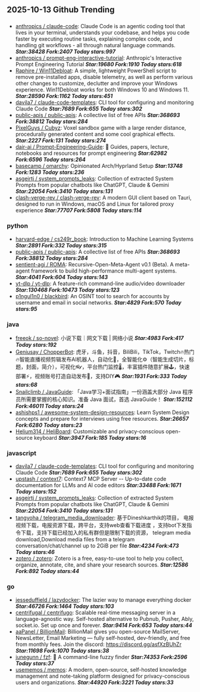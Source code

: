 ## 2025-10-13 Github Trending

### 
* [anthropics / claude-code](https://github.com/anthropics/claude-code): Claude Code is an agentic coding tool that lives in your terminal, understands your codebase, and helps you code faster by executing routine tasks, explaining complex code, and handling git workflows - all through natural language commands. ***Star:38428 Fork:2407 Today stars:997***
* [anthropics / prompt-eng-interactive-tutorial](https://github.com/anthropics/prompt-eng-interactive-tutorial): Anthropic's Interactive Prompt Engineering Tutorial ***Star:19680 Fork:1910 Today stars:618***
* [Raphire / Win11Debloat](https://github.com/Raphire/Win11Debloat): A simple, lightweight PowerShell script to remove pre-installed apps, disable telemetry, as well as perform various other changes to customize, declutter and improve your Windows experience. Win11Debloat works for both Windows 10 and Windows 11. ***Star:28590 Fork:1162 Today stars:451***
* [davila7 / claude-code-templates](https://github.com/davila7/claude-code-templates): CLI tool for configuring and monitoring Claude Code ***Star:7689 Fork:655 Today stars:302***
* [public-apis / public-apis](https://github.com/public-apis/public-apis): A collective list of free APIs ***Star:368693 Fork:38812 Today stars:284***
* [PixelGuys / Cubyz](https://github.com/PixelGuys/Cubyz): Voxel sandbox game with a large render distance, procedurally generated content and some cool graphical effects. ***Star:2227 Fork:131 Today stars:274***
* [dair-ai / Prompt-Engineering-Guide](https://github.com/dair-ai/Prompt-Engineering-Guide): 🐙 Guides, papers, lecture, notebooks and resources for prompt engineering ***Star:62982 Fork:6596 Today stars:264***
* [basecamp / omarchy](https://github.com/basecamp/omarchy): Opinionated Arch/Hyprland Setup ***Star:13748 Fork:1283 Today stars:236***
* [asgeirtj / system_prompts_leaks](https://github.com/asgeirtj/system_prompts_leaks): Collection of extracted System Prompts from popular chatbots like ChatGPT, Claude & Gemini ***Star:22054 Fork:3410 Today stars:131***
* [clash-verge-rev / clash-verge-rev](https://github.com/clash-verge-rev/clash-verge-rev): A modern GUI client based on Tauri, designed to run in Windows, macOS and Linux for tailored proxy experience ***Star:77707 Fork:5808 Today stars:114***

### python
* [harvard-edge / cs249r_book](https://github.com/harvard-edge/cs249r_book): Introduction to Machine Learning Systems ***Star:2891 Fork:332 Today stars:315***
* [public-apis / public-apis](https://github.com/public-apis/public-apis): A collective list of free APIs ***Star:368693 Fork:38812 Today stars:284***
* [sentient-agi / ROMA](https://github.com/sentient-agi/ROMA): Recursive-Open-Meta-Agent v0.1 (Beta). A meta-agent framework to build high-performance multi-agent systems. ***Star:4041 Fork:604 Today stars:143***
* [yt-dlp / yt-dlp](https://github.com/yt-dlp/yt-dlp): A feature-rich command-line audio/video downloader ***Star:130468 Fork:10473 Today stars:123***
* [p1ngul1n0 / blackbird](https://github.com/p1ngul1n0/blackbird): An OSINT tool to search for accounts by username and email in social networks. ***Star:4829 Fork:570 Today stars:95***

### java
* [freeok / so-novel](https://github.com/freeok/so-novel): 小说下载｜网文下载 | 网络小说 ***Star:4983 Fork:417 Today stars:192***
* [Geniusay / ChopperBot](https://github.com/Geniusay/ChopperBot): 虎牙，斗鱼，抖音，BiliBili，TikTok，Twitch🔥热门🔥智能直播视频剪辑发布AI机器人，自动化🤖，全智能化⚙（智能生成切片，标题，封面，简介），可视化👓，平台热门监控🌡，丰富插件随意扩展🕹，快速部署⚡，视频账号打造自动发布🌟，支持DIY🎮 ***Star:1931 Fork:333 Today stars:68***
* [Snailclimb / JavaGuide](https://github.com/Snailclimb/JavaGuide): 「Java学习+面试指南」一份涵盖大部分 Java 程序员所需要掌握的核心知识。准备 Java 面试，首选 JavaGuide！ ***Star:152112 Fork:46011 Today stars:24***
* [ashishps1 / awesome-system-design-resources](https://github.com/ashishps1/awesome-system-design-resources): Learn System Design concepts and prepare for interviews using free resources. ***Star:26657 Fork:6280 Today stars:23***
* [Helium314 / HeliBoard](https://github.com/Helium314/HeliBoard): Customizable and privacy-conscious open-source keyboard ***Star:3947 Fork:185 Today stars:16***

### javascript
* [davila7 / claude-code-templates](https://github.com/davila7/claude-code-templates): CLI tool for configuring and monitoring Claude Code ***Star:7689 Fork:655 Today stars:302***
* [upstash / context7](https://github.com/upstash/context7): Context7 MCP Server -- Up-to-date code documentation for LLMs and AI code editors ***Star:33488 Fork:1671 Today stars:152***
* [asgeirtj / system_prompts_leaks](https://github.com/asgeirtj/system_prompts_leaks): Collection of extracted System Prompts from popular chatbots like ChatGPT, Claude & Gemini ***Star:22054 Fork:3410 Today stars:131***
* [tangyoha / telegram_media_downloader](https://github.com/tangyoha/telegram_media_downloader): 基于Dineshkarthik的项目， 电报视频下载，电报资源下载，跨平台，支持web查看下载进度 ，支持bot下发指令下载，支持下载已经加入的私有群但是限制下载的资源， telegram media download,Download media files from a telegram conversation/chat/channel up to 2GiB per file ***Star:4234 Fork:473 Today stars:46***
* [zotero / zotero](https://github.com/zotero/zotero): Zotero is a free, easy-to-use tool to help you collect, organize, annotate, cite, and share your research sources. ***Star:12586 Fork:892 Today stars:44***

### go
* [jesseduffield / lazydocker](https://github.com/jesseduffield/lazydocker): The lazier way to manage everything docker ***Star:46726 Fork:1464 Today stars:103***
* [centrifugal / centrifugo](https://github.com/centrifugal/centrifugo): Scalable real-time messaging server in a language-agnostic way. Self-hosted alternative to Pubnub, Pusher, Ably, socket.io. Set up once and forever. ***Star:9414 Fork:653 Today stars:44***
* [aaPanel / BillionMail](https://github.com/aaPanel/BillionMail): BillionMail gives you open-source MailServer, NewsLetter, Email Marketing — fully self-hosted, dev-friendly, and free from monthly fees. Join the discord: https://discord.gg/asfXzBUhZr ***Star:11698 Fork:1070 Today stars:38***
* [junegunn / fzf](https://github.com/junegunn/fzf): 🌸 A command-line fuzzy finder ***Star:74353 Fork:2596 Today stars:37***
* [usememos / memos](https://github.com/usememos/memos): A modern, open-source, self-hosted knowledge management and note-taking platform designed for privacy-conscious users and organizations. ***Star:44920 Fork:3221 Today stars:33***
